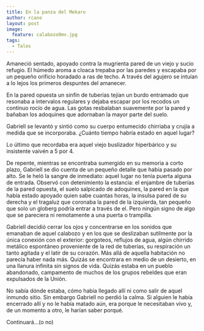 ```yaml
---
title: En la panza del Mekaro
author: rcano
layout: post
image:
  feature: calabozo9mv.jpg
tags:
  - Tales
---
```


Amaneció sentado, apoyado contra la mugrienta pared de un viejo y sucio
refugio. El húmedo aroma a cloaca trepaba por las paredes y escapaba por un
pequeño orificio horadado a ras de techo. A través del agujero se intuían a lo
lejos los primeros despuntes del amanecer.

En la pared opuesta un sinfín de tuberías tejían un burdo entramado que
resonaba a intervalos regulares y dejaba escapar por los recodos un continuo
rocío de agua. Las gotas resbalaban suavemente por la pared y bañaban los
adoquines que adornaban la mayor parte del suelo.

Gabriell se levantó y sintió como su cuerpo entumecido chirriaba y crujía a
medida que se incorporaba. ¿Cuánto tiempo habría estado en aquel lugar?

Lo último que recordaba era aquel viejo buslizador hiperbárico y su insistente
vaivén a 5 por 4.

De repente, mientras se encontraba sumergido en su memoria a corto plazo,
Gabriell se dio cuenta de un pequeño detalle que había pasado por alto. Se le
heló la sangre de inmediato: aquel lugar no tenía puerta alguna de entrada.
Observó con detenimiento la estancia: el enjambre de tuberías de la pared
opuesta, el suelo salpicado de adoquines, la pared en la que había estado
apoyado quien sabe cuantas horas, la insulsa pared de su derecha y el tragaluz
que coronaba la pared de la izquierda, tan pequeño que solo un globerg podría
entrar a través de el. Pero ningún signo de algo que se pareciera ni
remotamente a una puerta o trampilla.

Gabriell decidió cerrar los ojos y concentrarse en los sonidos que emanaban de
aquel calabozo y en los que se deslizaban sutilmente por la única conexión con
el exterior: gorgoteos, reflujos de agua, algún chirrido metálico espontáneo
proveniente de la red de tuberías, su respiración un tanto agitada y el latir
de su corazón. Más allá de aquella habitación no parecía haber nada más. Quizás
se encontrara en medio de un desierto, en una llanura infinita sin signos de
vida. Quizás estaba en un pueblo abandonado, campamento de muchos de los grupos
rebeldes que eran expulsados de la Unión.

No sabía dónde estaba, cómo había llegado allí ni como salir de aquel inmundo
sitio. Sin embargo Gabriell no perdió la calma. Si alguien le había encerrado
allí y no le había matado aún, era porque le necesitaban vivo y, de un momento
a otro, le harían saber porqué.

Continuará...(o no)
